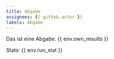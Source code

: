 ```yaml
---
title: Abgabe
assignees: {{ github.actor }}
labels: Abgabe
---
```

Das ist eine Abgabe.
{{ env.own_results }}

Stats:
{{ env.run_stat }}
